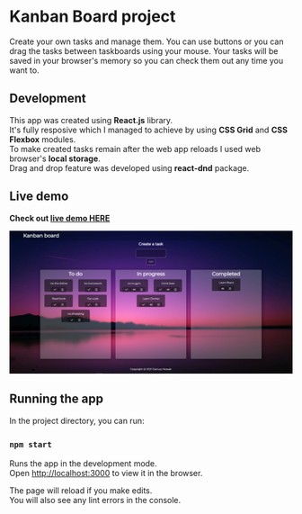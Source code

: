 # Kanban Board project
Create your own tasks and manage them. You can use buttons or you can drag the tasks between taskboards using your mouse. Your tasks will be saved in your browser's memory so you can check them out any time you want to.

## Development
This app was created using **React.js** library.<br>
It's fully resposive which I managed to achieve by using **CSS Grid** and **CSS Flexbox** modules.<br>
To make created tasks remain after the web app reloads I used web browser's **local storage**.<br>
Drag and drop feature was developed using **react-dnd** package.

## Live demo
**Check out [live demo HERE](https://dariusznowak.github.io/kanban-board/)**

![alt text](https://github.com/dariusznowak/kanban-board/blob/main/src/img/screenshot.png?raw=true)


## Running the app
In the project directory, you can run:

### `npm start`

Runs the app in the development mode.\
Open [http://localhost:3000](http://localhost:3000) to view it in the browser.

The page will reload if you make edits.\
You will also see any lint errors in the console.
